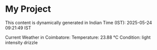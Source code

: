 # My Project

This content is dynamically generated in Indian Time (IST): 2025-05-24 09:21:49 IST


Current Weather in Coimbatore:
Temperature: 23.88 °C
Condition: light intensity drizzle
